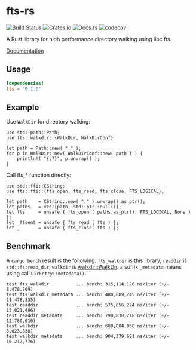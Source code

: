 # fts-rs

[![Build Status](https://travis-ci.org/dalance/fts-rs.svg?branch=master)](https://travis-ci.org/dalance/fts-rs)
[![Crates.io](https://img.shields.io/crates/v/fts.svg)](https://crates.io/crates/fts)
[![Docs.rs](https://docs.rs/fts/badge.svg)](https://docs.rs/fts)
[![codecov](https://codecov.io/gh/dalance/fts-rs/branch/master/graph/badge.svg)](https://codecov.io/gh/dalance/fts-rs)

A Rust library for high performance directory walking using libc fts.

[Documentation](https://docs.rs/fts)

## Usage

```Cargo.toml
[dependencies]
fts = "0.1.6"
```

## Example

Use `WalkDir` for directory walking:

```rust,no_run
use std::path::Path;
use fts::walkdir::{WalkDir, WalkDirConf}

let path = Path::new( "." );
for p in WalkDir::new( WalkDirConf::new( path ) ) {
    println!( "{:?}", p.unwrap() );
}
```

Call fts_* function directly:

```rust,no_run
use std::ffi::CString;
use fts::ffi::{fts_open, fts_read, fts_close, FTS_LOGICAL};

let path    = CString::new( "." ).unwrap().as_ptr();
let paths   = vec![path, std::ptr::null()];
let fts     = unsafe { fts_open ( paths.as_ptr(), FTS_LOGICAL, None ) };
let _ftsent = unsafe { fts_read ( fts ) };
let _       = unsafe { fts_close( fts ) };
```

## Benchmark

A `cargo bench` result is the following.
`fts_walkdir` is this library, `readdir` is `std::fs:read_dir`, `walkdir` is [walkdir::WalkDir](https://github.com/BurntSushi/walkdir).
a suffix `_metadata` means using call `DirEntry::metadata()`.

```
test fts_walkdir          ... bench: 315,114,126 ns/iter (+/- 8,478,709)
test fts_walkdir_metadata ... bench: 480,089,245 ns/iter (+/- 11,478,335)
test readdir              ... bench: 575,856,224 ns/iter (+/- 15,021,486)
test readdir_metadata     ... bench: 790,838,218 ns/iter (+/- 12,780,010)
test walkdir              ... bench: 688,884,058 ns/iter (+/- 8,023,838)
test walkdir_metadata     ... bench: 904,379,691 ns/iter (+/- 10,212,776)
```
